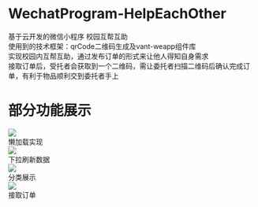 # WechatProgram-HelpEachOther
基于云开发的微信小程序 校园互帮互助  
使用到的技术框架：qrCode二维码生成及vant-weapp组件库  
实现校园内互帮互助，通过发布订单的形式来让他人得知自身需求  
接取订单后，受托者会获取到一个二维码，需让委托者扫描二维码后确认完成订单，有利于物品顺利交到委托者手上  
# 部分功能展示  
![](https://cdn.jsdelivr.net/gh/linhgf/PicGo/img/WeChatProgram-HelpEachOtherShow/20210331165912.gif)  
懒加载实现  
![](https://cdn.jsdelivr.net/gh/linhgf/PicGo/img/WeChatProgram-HelpEachOtherShow/20210331170612.gif)  
下拉刷新数据  
![](https://cdn.jsdelivr.net/gh/linhgf/PicGo/img/WeChatProgram-HelpEachOtherShow/20210331170400.gif)  
分类展示  
![](https://cdn.jsdelivr.net/gh/linhgf/PicGo/img/WeChatProgram-HelpEachOtherShow/20210331170455.gif)  
接取订单
